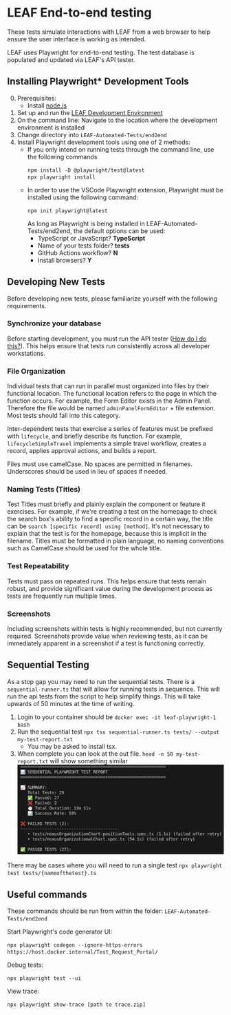 # LEAF End-to-end testing

These tests simulate interactions with LEAF from a web browser to help ensure the user interface is working as intended.

LEAF uses Playwright for end-to-end testing. The test database is populated and updated via LEAF's API tester.

## Installing Playwright* Development Tools

0. Prerequisites: 
    - Install [node.js](https://nodejs.org/en)
1. Set up and run the [LEAF Development Environment](https://github.com/department-of-veterans-affairs/LEAF/blob/master/docs/InstallationConfiguration.md)
3. On the command line: Navigate to the location where the development environment is installed
4. Change directory into `LEAF-Automated-Tests/end2end`
5. Install Playwright development tools using one of 2 methods:
    - If you only intend on running tests through the command line, use the following commands
        ```
        npm install -D @playwright/test@latest
        npx playwright install
        ```
   - In order to use the VSCode Playwright extension, Playwright must be installed using the following command:
       ```
       npm init playwright@latest
       ```
       As long as Playwright is being installed in LEAF-Automated-Tests/end2end, the default options can be used:
      - TypeScript or JavaScript? **TypeScript**
      - Name of your tests folder? **tests**
      - GitHub Actions workflow? **N**
      - Install browsers? **Y**

## Developing New Tests

Before developing new tests, please familiarize yourself with the following requirements.

### Synchronize your database

Before starting development, you must run the API tester ([How do I do this?](../README.md#running-tests)). This helps ensure that tests run consistently across all developer workstations.

### File Organization

Individual tests that can run in parallel must organized into files by their functional location. The functional location refers to the page in which the function occurs. For example, the Form Editor exists in the Admin Panel. Therefore the file would be named `adminPanelFormEditor` + file extension. Most tests should fall into this category.

Inter-dependent tests that exercise a series of features must be prefixed with `lifecycle`, and briefly describe its function. For example, `lifecycleSimpleTravel` implements a simple travel workflow, creates a record, applies approval actions, and builds a report.

Files must use camelCase. No spaces are permitted in filenames. Underscores should be used in lieu of spaces if needed.

### Naming Tests (Titles)

Test Titles must briefly and plainly explain the component or feature it exercises. For example, if we're creating a test on the homepage to check the search box's ability to find a specific record in a certain way, the title can be `search [specific record] using [method]`. It's not necessary to explain that the test is for the homepage, because this is implicit in the filename. Titles must be formatted in plain language, no naming conventions such as CamelCase should be used for the whole title.

### Test Repeatability

Tests must pass on repeated runs. This helps ensure that tests remain robust, and provide significant value during the development process as tests are frequently run multiple times.

### Screenshots

Including screenshots within tests is highly recommended, but not currently required. Screenshots provide value when reviewing tests, as it can be immediately apparent in a screenshot if a test is functioning correctly.

## Sequential Testing

As a stop gap you may need to run the sequential tests. There is a `sequential-runner.ts` that will allow for running tests in sequence. This will run the api tests from the script to help simplify things. This will take upwards of 50 minutes at the time of writing.

1. Login to your container should be `docker exec -it leaf-playwright-1 bash`
2. Run the sequential test `npx tsx sequential-runner.ts tests/ --output my-test-report.txt`
    - You may be asked to install tsx.
3. When complete you can look at the out file. `head -n 50 my-test-report.txt` will show something similar ![Sequential Playwrite test report](sequential-pw-test-report.png "Sequential Playwrite test report")

There may be cases where you will need to run a single test `npx playwright test tests/{nameofthetest}.ts`



## Useful commands

These commands should be run from within the folder: `LEAF-Automated-Tests/end2end`

Start Playwright's code generator UI:
```
npx playwright codegen --ignore-https-errors https://host.docker.internal/Test_Request_Portal/
```

Debug tests:
```
npx playwright test --ui
```

View trace:
```
npx playwright show-trace [path to trace.zip]
```
